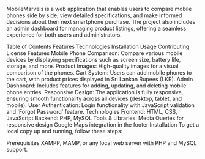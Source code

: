 MobileMarvels is a web application that enables users to compare mobile phones side by side, view detailed specifications, and make informed decisions about their next smartphone purchase. The project also includes an admin dashboard for managing product listings, offering a seamless experience for both users and administrators.

Table of Contents
Features
Technologies
Installation
Usage
Contributing
License
Features
Mobile Phone Comparison: Compare various mobile devices by displaying specifications such as screen size, battery life, storage, and more.
Product Images: High-quality images for a visual comparison of the phones.
Cart System: Users can add mobile phones to the cart, with product prices displayed in Sri Lankan Rupees (LKR).
Admin Dashboard: Includes features for adding, updating, and deleting mobile phone entries.
Responsive Design: The application is fully responsive, ensuring smooth functionality across all devices (desktop, tablet, and mobile).
User Authentication: Login functionality with JavaScript validation and 'Forgot Password' feature.
Technologies
Frontend: HTML, CSS, JavaScript
Backend: PHP, MySQL
Tools & Libraries:
Media Queries for responsive design
Google Maps integration in the footer
Installation
To get a local copy up and running, follow these steps:

Prerequisites
XAMPP, MAMP, or any local web server with PHP and MySQL support.
